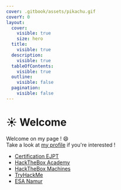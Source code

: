 ```yaml
---
cover: .gitbook/assets/pikachu.gif
coverY: 0
layout:
  cover:
    visible: true
    size: hero
  title:
    visible: true
  description:
    visible: true
  tableOfContents:
    visible: true
  outline:
    visible: false
  pagination:
    visible: false
---
```


# ☀ Welcome

Welcome on my page ! :smile:\
Take a look at [my profile](my-profile.md) if you're interested !

* [Certification EJPT](ine/home.md)
* [HackTheBox Academy](hackthebox-academy/home.md)
* [HackTheBox Machines](hackthebox-app/home.md)
* [TryHackMe](tryhackme/home.md)
* [ESA Namur](esa/accueil.md)
